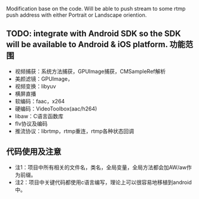 
Modification base on the code. Will be able to push stream to some rtmp push address with either Portrait or Landscape oriention.

TODO: integrate with Android SDK so the SDK will be available to Android & iOS platform.
功能范围
---
- 视频捕获：系统方法捕获，GPUImage捕获，CMSampleRef解析
- 美颜滤镜：GPUImage，
- 视频变换：libyuv
- 横屏直播
- 软编码：faac，x264
- 硬编码：VideoToolbox(aac/h264)
- libaw：C语言函数库
- flv协议及编码
- 推流协议：librtmp，rtmp重连，rtmp各种状态回调

代码使用及注意
---

- 注1：项目中所有相关的文件名，类名，全局变量，全局方法都会加AW/aw作为前缀。
- 注2：项目中关键代码都使用c语言编写，理论上可以很容易地移植到android中。
